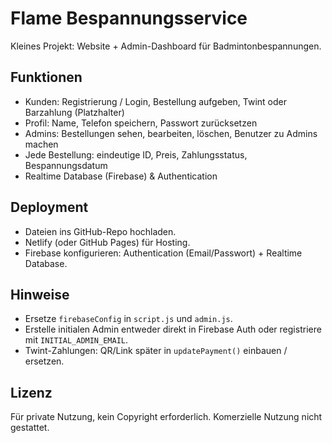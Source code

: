 # Flame Bespannungsservice

Kleines Projekt: Website + Admin-Dashboard für Badmintonbespannungen.

## Funktionen
- Kunden: Registrierung / Login, Bestellung aufgeben, Twint oder Barzahlung (Platzhalter)
- Profil: Name, Telefon speichern, Passwort zurücksetzen
- Admins: Bestellungen sehen, bearbeiten, löschen, Benutzer zu Admins machen
- Jede Bestellung: eindeutige ID, Preis, Zahlungsstatus, Bespannungsdatum
- Realtime Database (Firebase) & Authentication

## Deployment
- Dateien ins GitHub-Repo hochladen.
- Netlify (oder GitHub Pages) für Hosting.
- Firebase konfigurieren: Authentication (Email/Passwort) + Realtime Database.

## Hinweise
- Ersetze `firebaseConfig` in `script.js` und `admin.js`.
- Erstelle initialen Admin entweder direkt in Firebase Auth oder registriere mit `INITIAL_ADMIN_EMAIL`.
- Twint-Zahlungen: QR/Link später in `updatePayment()` einbauen / ersetzen.

## Lizenz
Für private Nutzung, kein Copyright erforderlich. Komerzielle Nutzung nicht gestattet.
